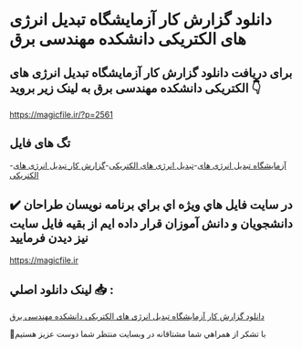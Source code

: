 # دانلود گزارش کار آزمایشگاه تبدیل انرژی های الکتریکی دانشکده مهندسی برق

## برای دریافت دانلود گزارش کار آزمایشگاه تبدیل انرژی های الکتریکی دانشکده مهندسی برق به لینک زیر بروید 👇

https://magicfile.ir/?p=2561

## تگ های فایل

-[آزمایشگاه تبدیل انرژی های](https://magicfile.ir/product/%da%af%d8%b2%d8%a7%d8%b1%d8%b4-%da%a9%d8%a7%d8%b1-%d8%a2%d8%b2%d9%85%d8%a7%db%8c%d8%b4%da%af%d8%a7%d9%87-%d8%aa%d8%a8%d8%af%db%8c%d9%84-%d8%a7%d9%86%d8%b1%da%98%db%8c-%d9%87%d8%a7%db%8c-%d8%a7%d9%84%da%a9%d8%aa%d8%b1%db%8c%da%a9%db%8c/)-[تبدیل انرژی های الکتریکی](https://magicfile.ir/product/%da%af%d8%b2%d8%a7%d8%b1%d8%b4-%da%a9%d8%a7%d8%b1-%d8%a2%d8%b2%d9%85%d8%a7%db%8c%d8%b4%da%af%d8%a7%d9%87-%d8%aa%d8%a8%d8%af%db%8c%d9%84-%d8%a7%d9%86%d8%b1%da%98%db%8c-%d9%87%d8%a7%db%8c-%d8%a7%d9%84%da%a9%d8%aa%d8%b1%db%8c%da%a9%db%8c/)-[گزارش کار تبدیل انرژی های الکتریکی](https://magicfile.ir/product/%da%af%d8%b2%d8%a7%d8%b1%d8%b4-%da%a9%d8%a7%d8%b1-%d8%a2%d8%b2%d9%85%d8%a7%db%8c%d8%b4%da%af%d8%a7%d9%87-%d8%aa%d8%a8%d8%af%db%8c%d9%84-%d8%a7%d9%86%d8%b1%da%98%db%8c-%d9%87%d8%a7%db%8c-%d8%a7%d9%84%da%a9%d8%aa%d8%b1%db%8c%da%a9%db%8c/)

## ✔️ در سايت فايل هاي ويژه اي براي برنامه نويسان طراحان دانشجويان و دانش آموزان قرار داده ايم از بقيه فايل سايت نيز ديدن فرماييد

https://magicfile.ir


## لينک دانلود اصلي 📥 :

[دانلود گزارش کار آزمایشگاه تبدیل انرژی های الکتریکی دانشکده مهندسی برق](https://magicfile.ir/product/%da%af%d8%b2%d8%a7%d8%b1%d8%b4-%da%a9%d8%a7%d8%b1-%d8%a2%d8%b2%d9%85%d8%a7%db%8c%d8%b4%da%af%d8%a7%d9%87-%d8%aa%d8%a8%d8%af%db%8c%d9%84-%d8%a7%d9%86%d8%b1%da%98%db%8c-%d9%87%d8%a7%db%8c-%d8%a7%d9%84%da%a9%d8%aa%d8%b1%db%8c%da%a9%db%8c/) 


🙏با تشکر از همراهي شما مشتاقانه در وبسایت منتظر شما دوست عزیز هستیم

